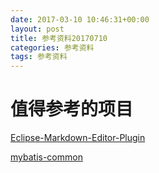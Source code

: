 ```yaml
---
date: 2017-03-10 10:46:31+00:00
layout: post
title: 参考资料20170710
categories: 参考资料
tags: 参考资料
---
```


# 值得参考的项目

[Eclipse-Markdown-Editor-Plugin](https://github.com/winterstein/Eclipse-Markdown-Editor-Plugin)

[mybatis-common](https://github.com/laoma0911/mybatis-common)